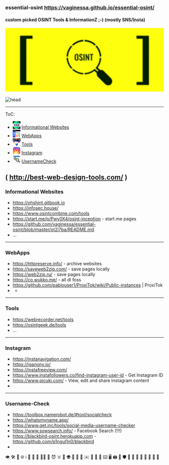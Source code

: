 ### essential-osint https://vaginessa.github.io/essential-osint/
#### custom picked OSINT Tools &amp; InformationZ ;-) (mostly SNS/Insta)

![osint](https://github.com/vaginessa/essential-osint/blob/master/osint.png?raw=true)

![head](https://capsule-render.vercel.app/api?type=wave&color=yellow&height=200&section=footer&text=essential%20OSINT%21&fontSize=90)

----
ToC:

+ <img src="https://github.com/vaginessa/essential-osint/blob/master/infosites.png?raw=true"  width="24" height="24"> [Informational Websites](#Infosites)
+ <img src="https://github.com/vaginessa/essential-osint/blob/master/webapps.png?raw=true"  width="24" height="24"> [WebApps](#webapps)
+ <img src="https://github.com/vaginessa/essential-osint/blob/master/tools.png?raw=true"  width="24" height="24"> [Tools](#tools)
+ <img src="https://github.com/vaginessa/essential-osint/blob/master/insta.png?raw=true"  width="24" height="24"> [Instagram](#insta)
+ <img src="https://github.com/vaginessa/essential-osint/blob/master/username.png?raw=true"  width="24" height="24"> [UsernameCheck](#username)

(  http://best-web-design-tools.com/  )
----
### <a name="infosites"></a>Informational Websites
+ https://ohshint.gitbook.io
+ https://infosec.house/
+ https://www.osintcombine.com/tools
+ https://start.me/p/Pwy0X4/osint-inception - start.me pages
+ https://github.com/vaginessa/essential-osint/blob/master/ot2i7ba/README.md
+ ...
  

----
### <a name="webapps"></a>WebApps

+ https://httpreserve.info/ - archive websites
+ https://saveweb2zip.com/ - save pages locally
+ https://web2zip.ru/ - save pages locally
+ https://co.wukko.me/ - all dl foss
+ https://github.com/pablouser1/ProxiTok/wiki/Public-instances | ProxiTok
+ + 

----
### <a name="tools"></a>Tools
+ https://webrecorder.net/tools
+ https://osintgeek.de/tools
+ ...

----
### <a name="insta"></a>Instagram
+ https://instanavigation.com/
+ https://iganony.io/
+ https://instafreeview.com/
+ https://www.instafollowers.co/find-instagram-user-id - Get Instagram ID
+ https://www.picuki.com/ - View, edit and share Instagram content
+ 

 
----
### <a name="username"></a>Username-Check
+ https://toolbox.namerobot.de/#tool/socialcheck
+ https://whatsmyname.app/
+ https://www.get.inc/tools/social-media-username-checker
+ https://www.sowsearch.info/ - Facebook Search (!!!)
+ https://blackbird-osint.herokuapp.com - https://github.com/p1ngul1n0/blackbird
+ 

👁‍  🛠  🪩  🌐  ℹ️  🪪  🪬  🫶  🏴‍☠️ 🧐  😈  ☠️  💩  👽  👾  🤖  📧  ✉️  🔭 🔬 🔮  ⌨️ 🖥 🖨  🏥  🛡  🍭 🍬  🧄 🧅  🍍  🐾  🛜  🛜  
